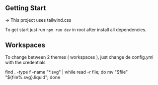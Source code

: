 ## Getting Start

-> This project uses tailwind.css

To get start just run `npm run dev` in root after install all dependencies. 


## Workspaces

To change between 2 themes ( workspaces ), just change de config.yml with the credentials


find . -type f -name "*.svg" | while read -r file; do     mv "$file" "${file%.svg}.liquid"; done